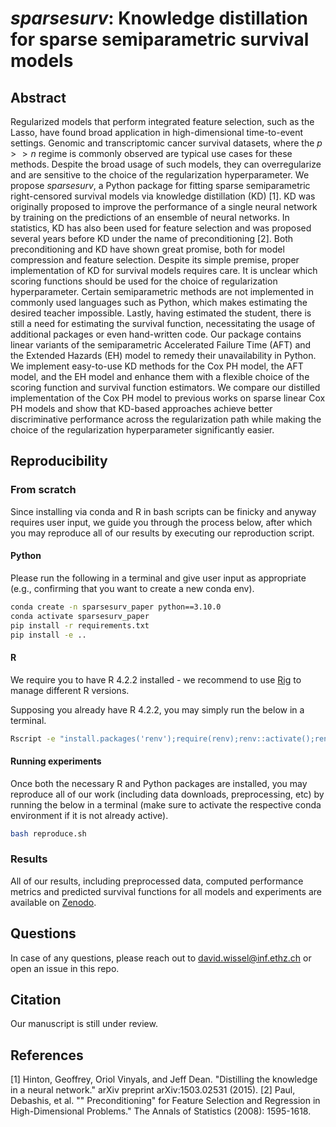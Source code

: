 # *sparsesurv*: Knowledge distillation for sparse semiparametric survival models
## Abstract
Regularized models that perform integrated feature selection, such as the Lasso, have found broad application in high-dimensional time-to-event settings. Genomic and transcriptomic cancer survival datasets, where the $p >> n$ regime is commonly observed are typical use cases for these methods. Despite the broad usage of such models, they can overregularize and are sensitive to the choice of the regularization hyperparameter. We propose *sparsesurv*, a Python package for fitting sparse semiparametric right-censored survival models via knowledge distillation (KD) [1]. KD was originally proposed to improve the performance of a single neural network by training on the predictions of an ensemble of neural networks. In statistics, KD has also been used for feature selection and was proposed several years before KD under the name of preconditioning [2]. Both preconditioning and KD have shown great promise, both for model compression and feature selection. Despite its simple premise, proper implementation of KD for survival models requires care. It is unclear which scoring functions should be used for the choice of regularization hyperparameter. Certain semiparametric methods are not implemented in commonly used languages such as Python, which makes estimating the desired teacher impossible. Lastly, having estimated the student, there is still a need for estimating the survival function, necessitating the usage of additional packages or even hand-written code. Our package contains linear variants of the semiparametric Accelerated Failure Time (AFT) and the Extended Hazards (EH) model to remedy their unavailability in Python. We implement easy-to-use KD methods for the Cox PH model, the AFT model, and the EH model and enhance them with a flexible choice of the scoring function and survival function estimators. We compare our distilled implementation of the Cox PH model to previous works on sparse linear Cox PH models and show that KD-based approaches achieve better discriminative performance across the regularization path while making the choice of the regularization hyperparameter significantly easier.


## Reproducibility
### From scratch
Since installing via conda and R in bash scripts can be finicky and anyway requires user input, we guide you through the process below, after which you may reproduce all of our results by executing our reproduction script.

#### Python
Please run the following in a terminal and give user input as appropriate (e.g., confirming that you want to create a new conda env).

```sh
conda create -n sparsesurv_paper python==3.10.0
conda activate sparsesurv_paper
pip install -r requirements.txt
pip install -e ..
```

#### R
We require you to have R 4.2.2 installed - we recommend to use [Rig](https://github.com/r-lib/rig) to manage different R versions.

Supposing you already have R 4.2.2, you may simply run the below in a terminal.

```sh
Rscript -e "install.packages('renv');require(renv);renv::activate();renv::restore()"
```

#### Running experiments
Once both the necessary R and Python packages are installed, you may reproduce all of our work (including data downloads, preprocessing, etc) by running the below in a terminal (make sure to activate the respective conda environment if it is not already active). 

```sh
bash reproduce.sh
```

### Results
All of our results, including preprocessed data, computed performance metrics and predicted survival functions for all models and experiments are available on [Zenodo](https://zenodo.org/record/8280015).

## Questions
In case of any questions, please reach out to david.wissel@inf.ethz.ch or open an issue in this repo.

## Citation
Our manuscript is still under review.

## References
[1] Hinton, Geoffrey, Oriol Vinyals, and Jeff Dean. "Distilling the knowledge in a neural network." arXiv preprint arXiv:1503.02531 (2015).
[2] Paul, Debashis, et al. "" Preconditioning" for Feature Selection and Regression in High-Dimensional Problems." The Annals of Statistics (2008): 1595-1618.
